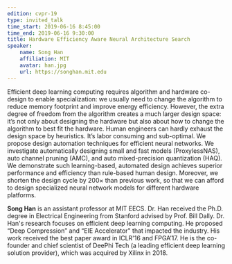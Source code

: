 ```yaml
---
edition: cvpr-19
type: invited_talk
time_start: 2019-06-16 8:45:00
time_end: 2019-06-16 9:30:00
title: Hardware Efficiency Aware Neural Architecture Search
speaker:
    name: Song Han
    affiliation: MIT
    avatar: han.jpg
    url: https://songhan.mit.edu
---
```

Efficient deep learning computing requires algorithm and hardware co-design to enable specialization: we usually need to change the algorithm to reduce memory footprint and improve energy efficiency. However, the extra degree of freedom from the algorithm creates a much larger design space: it’s not only about designing the hardware but also about how to change the algorithm to best fit the hardware. Human engineers can hardly exhaust the design space by heuristics. It’s labor consuming and sub-optimal. We propose design automation techniques for efficient neural networks. We investigate automatically designing small and fast models (ProxylessNAS), auto channel pruning (AMC), and auto mixed-precision quantization (HAQ). We demonstrate such learning-based, automated design achieves superior performance and efficiency than rule-based human design. Moreover, we shorten the design cycle by 200× than previous work, so that we can afford to design specialized neural network models for different hardware platforms.

**Song Han** is an assistant professor at MIT EECS. Dr. Han received the Ph.D. degree in Electrical Engineering from Stanford advised by Prof. Bill Dally. Dr. Han's research focuses on efficient deep learning computing. He proposed “Deep Compression” and “EIE Accelerator" that impacted the industry. His work received the best paper award in ICLR'16 and FPGA’17. He is the co-founder and chief scientist of DeePhi Tech (a leading efficient deep learning solution provider), which was acquired by Xilinx in 2018. 
